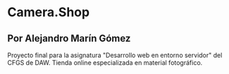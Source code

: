 # Camera.Shop
## Por Alejandro Marín Gómez
Proyecto final para la asignatura "Desarrollo web en entorno servidor" del CFGS de DAW. Tienda online especializada en material fotográfico.

